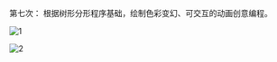 第七次：
根据树形分形程序基础，绘制色彩变幻、可交互的动画创意编程。

![1](https://user-images.githubusercontent.com/90589652/140632823-f738ad29-1fb6-4b5d-af7a-f3c894dcdb0c.gif)

![2](https://user-images.githubusercontent.com/90589652/140632914-30f7e548-5650-4555-ac18-668f04399924.gif)
